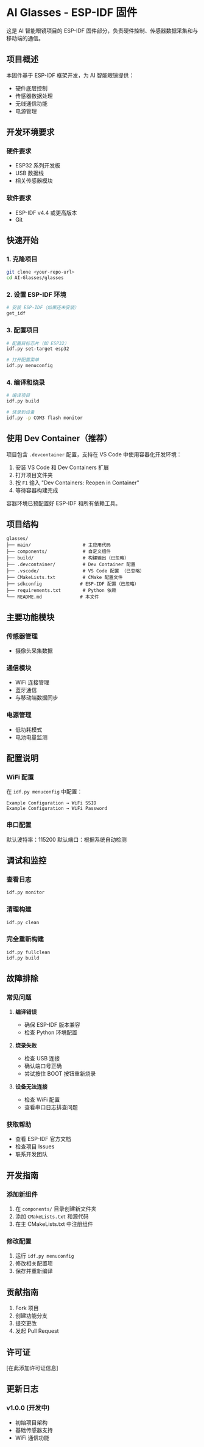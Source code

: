 # AI Glasses - ESP-IDF 固件

这是 AI 智能眼镜项目的 ESP-IDF 固件部分，负责硬件控制、传感器数据采集和与移动端的通信。

## 项目概述

本固件基于 ESP-IDF 框架开发，为 AI 智能眼镜提供：
- 硬件底层控制
- 传感器数据处理
- 无线通信功能
- 电源管理

## 开发环境要求

### 硬件要求
- ESP32 系列开发板
- USB 数据线
- 相关传感器模块

### 软件要求
- ESP-IDF v4.4 或更高版本
- Git

## 快速开始

### 1. 克隆项目
```bash
git clone <your-repo-url>
cd AI-Glasses/glasses
```

### 2. 设置 ESP-IDF 环境
```bash
# 安装 ESP-IDF（如果还未安装）
get_idf
```

### 3. 配置项目
```bash
# 配置目标芯片（如 ESP32）
idf.py set-target esp32

# 打开配置菜单
idf.py menuconfig
```

### 4. 编译和烧录
```bash
# 编译项目
idf.py build

# 烧录到设备
idf.py -p COM3 flash monitor
```

## 使用 Dev Container（推荐）

项目包含 `.devcontainer` 配置，支持在 VS Code 中使用容器化开发环境：

1. 安装 VS Code 和 Dev Containers 扩展
2. 打开项目文件夹
3. 按 `F1` 输入 "Dev Containers: Reopen in Container"
4. 等待容器构建完成

容器环境已预配置好 ESP-IDF 和所有依赖工具。

## 项目结构

```
glasses/
├── main/                   # 主应用代码
├── components/             # 自定义组件
├── build/                  # 构建输出（已忽略）
├── .devcontainer/          # Dev Container 配置
├── .vscode/                # VS Code 配置 （已忽略）
├── CMakeLists.txt          # CMake 配置文件
├── sdkconfig              # ESP-IDF 配置（已忽略）
├── requirements.txt        # Python 依赖
└── README.md              # 本文件
```

## 主要功能模块

### 传感器管理
- 摄像头采集数据

### 通信模块
- WiFi 连接管理
- 蓝牙通信
- 与移动端数据同步


### 电源管理
- 低功耗模式
- 电池电量监测

## 配置说明

### WiFi 配置
在 `idf.py menuconfig` 中配置：
```
Example Configuration → WiFi SSID
Example Configuration → WiFi Password
```

### 串口配置
默认波特率：115200
默认端口：根据系统自动检测

## 调试和监控

### 查看日志
```bash
idf.py monitor
```

### 清理构建
```bash
idf.py clean
```

### 完全重新构建
```bash
idf.py fullclean
idf.py build
```

## 故障排除

### 常见问题

1. **编译错误**
   - 确保 ESP-IDF 版本兼容
   - 检查 Python 环境配置

2. **烧录失败**
   - 检查 USB 连接
   - 确认端口号正确
   - 尝试按住 BOOT 按钮重新烧录

3. **设备无法连接**
   - 检查 WiFi 配置
   - 查看串口日志排查问题

### 获取帮助
- 查看 ESP-IDF 官方文档
- 检查项目 Issues
- 联系开发团队

## 开发指南

### 添加新组件
1. 在 `components/` 目录创建新文件夹
2. 添加 `CMakeLists.txt` 和源代码
3. 在主 CMakeLists.txt 中注册组件

### 修改配置
1. 运行 `idf.py menuconfig`
2. 修改相关配置项
3. 保存并重新编译

## 贡献指南

1. Fork 项目
2. 创建功能分支
3. 提交更改
4. 发起 Pull Request

## 许可证

[在此添加许可证信息]

## 更新日志

### v1.0.0 (开发中)
- 初始项目架构
- 基础传感器支持
- WiFi 通信功能